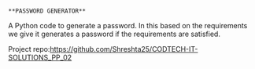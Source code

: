                                                                                    **PASSWORD GENERATOR**

A Python code to generate a password.
In this based on the requirements we give it generates a password if the requirements are satisfied.

Project repo:https://github.com/Shreshta25/CODTECH-IT-SOLUTIONS_PP_02
